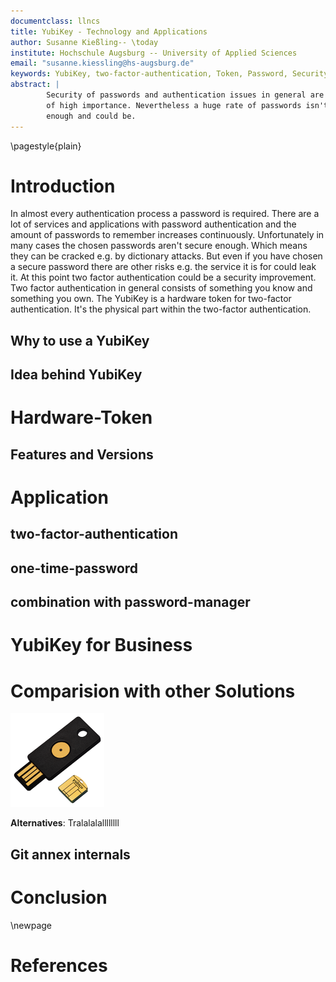 ```yaml
---
documentclass: llncs
title: YubiKey - Technology and Applications
author: Susanne Kießling-- \today
institute: Hochschule Augsburg -- University of Applied Sciences
email: "susanne.kiessling@hs-augsburg.de"
keywords: YubiKey, two-factor-authentication, Token, Password, Security
abstract: | 
        Security of passwords and authentication issues in general are issues
        of high importance. Nevertheless a huge rate of passwords isn't secure
        enough and could be.
---
```


\pagestyle{plain}

# Introduction

In almost every authentication process a password is required. There are a lot
of services and applications with password authentication and the amount of
passwords to remember increases continuously. Unfortunately in many cases 
the chosen passwords aren't secure enough. Which means they can be cracked
e.g. by dictionary attacks. But even if you have chosen a secure password there
are other risks e.g. the service it is for could leak it. At this point
two factor authentication could be a security improvement. Two factor
authentication in general consists of something you know and something you own.
The YubiKey is a hardware token for two-factor authentication. It's the physical
part within the two-factor authentication.



## Why to use a YubiKey

## Idea behind YubiKey

[^ZFS]: A combined file system and logical volume manager designed by Sun Microsystems
[^BTRFS]: ,,B-tree FS" A copy-on-write linux file system with similar features
to zfs

# Hardware-Token
## Features and Versions
# Application 
## two-factor-authentication 
## one-time-password
## combination with password-manager
# YubiKey for Business
# Comparision with other Solutions

![The YubiKey.](img/yubikey.png)

**Alternatives**: Tralalalallllllll

## Git annex internals

[^gcrypt]: Encryption tool for git repositories, https://github.com/bluss/git-remote-gcrypt
[^gpg]: GNU Privacy Guard, a free tool that implements public key cryptography

# Conclusion 

\newpage

# References
